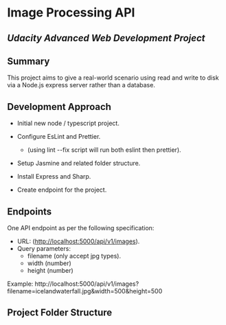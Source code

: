 # Image Processing API

## _Udacity Advanced Web Development Project_

## Summary

This project aims to give a real-world scenario using read and write to disk via a Node.js express server rather than a database.

## Development Approach

- Initial new node / typescript project.
- Configure EsLint and Prettier.
  - (using lint --fix script will run both eslint then prettier).

- Setup Jasmine and related folder structure.
- Install Express and Sharp.
- Create endpoint for the project.

## Endpoints

One API endpoint as per the following specification:

- URL: (<http://localhost:5000/api/v1/images>).
- Query parameters:
  - filename (only accept jpg types).
  - width (number)
  - height (number)

Example: http://localhost:5000/api/v1/images?filename=icelandwaterfall.jpg&width=500&height=500

## Project Folder Structure
